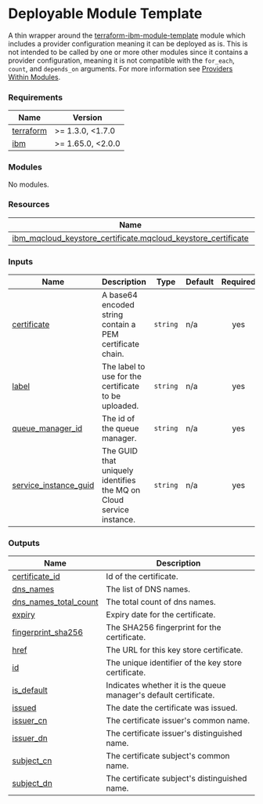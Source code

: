 <!-- Update the title -->
# Deployable Module Template

<!-- Update the below text with the name of the module  -->

A thin wrapper around the [terraform-ibm-module-template](../../) module which includes a provider configuration meaning it can be deployed as is.
This is not intended to be called by one or more other modules since it contains a provider configuration, meaning it is not compatible with the `for_each`, `count`, and `depends_on` arguments. For more information see [Providers Within Modules](https://developer.hashicorp.com/terraform/language/modules/develop/providers).

<!-- The following content is automatically populated by the pre-commit hook -->
<!-- BEGINNING OF PRE-COMMIT-TERRAFORM DOCS HOOK -->
### Requirements

| Name | Version |
|------|---------|
| <a name="requirement_terraform"></a> [terraform](#requirement\_terraform) | >= 1.3.0, <1.7.0 |
| <a name="requirement_ibm"></a> [ibm](#requirement\_ibm) | >= 1.65.0, <2.0.0 |

### Modules

No modules.

### Resources

| Name | Type |
|------|------|
| [ibm_mqcloud_keystore_certificate.mqcloud_keystore_certificate](https://registry.terraform.io/providers/ibm-cloud/ibm/latest/docs/resources/mqcloud_keystore_certificate) | resource |

### Inputs

| Name | Description | Type | Default | Required |
|------|-------------|------|---------|:--------:|
| <a name="input_certificate"></a> [certificate](#input\_certificate) | A base64 encoded string contain a PEM certificate chain. | `string` | n/a | yes |
| <a name="input_label"></a> [label](#input\_label) | The label to use for the certificate to be uploaded. | `string` | n/a | yes |
| <a name="input_queue_manager_id"></a> [queue\_manager\_id](#input\_queue\_manager\_id) | The id of the queue manager. | `string` | n/a | yes |
| <a name="input_service_instance_guid"></a> [service\_instance\_guid](#input\_service\_instance\_guid) | The GUID that uniquely identifies the MQ on Cloud service instance. | `string` | n/a | yes |

### Outputs

| Name | Description |
|------|-------------|
| <a name="output_certificate_id"></a> [certificate\_id](#output\_certificate\_id) | Id of the certificate. |
| <a name="output_dns_names"></a> [dns\_names](#output\_dns\_names) | The list of DNS names. |
| <a name="output_dns_names_total_count"></a> [dns\_names\_total\_count](#output\_dns\_names\_total\_count) | The total count of dns names. |
| <a name="output_expiry"></a> [expiry](#output\_expiry) | Expiry date for the certificate. |
| <a name="output_fingerprint_sha256"></a> [fingerprint\_sha256](#output\_fingerprint\_sha256) | The SHA256 fingerprint for the certificate. |
| <a name="output_href"></a> [href](#output\_href) | The URL for this key store certificate. |
| <a name="output_id"></a> [id](#output\_id) | The unique identifier of the key store certificate. |
| <a name="output_is_default"></a> [is\_default](#output\_is\_default) | Indicates whether it is the queue manager's default certificate. |
| <a name="output_issued"></a> [issued](#output\_issued) | The date the certificate was issued. |
| <a name="output_issuer_cn"></a> [issuer\_cn](#output\_issuer\_cn) | The certificate issuer's common name. |
| <a name="output_issuer_dn"></a> [issuer\_dn](#output\_issuer\_dn) | The certificate issuer's distinguished name. |
| <a name="output_subject_cn"></a> [subject\_cn](#output\_subject\_cn) | The certificate subject's common name. |
| <a name="output_subject_dn"></a> [subject\_dn](#output\_subject\_dn) | The certificate subject's distinguished name. |
<!-- END OF PRE-COMMIT-TERRAFORM DOCS HOOK -->
